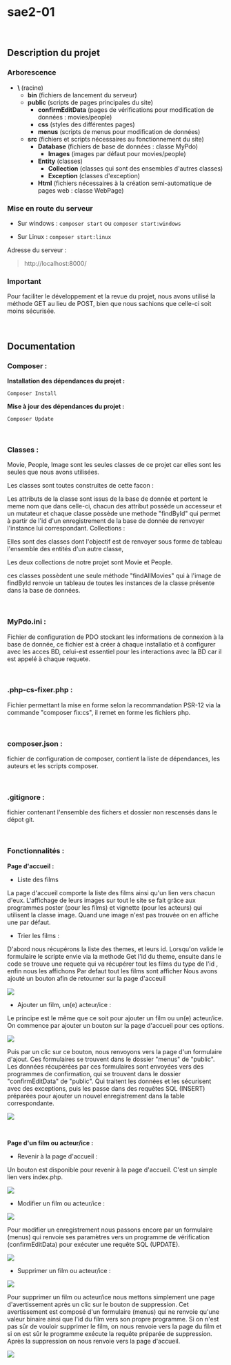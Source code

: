 # sae2-01

<br>

## Description du projet

### Arborescence 

- <strong>\ </strong> (racine)
  - **bin** (fichiers de lancement du serveur)
  - **public** (scripts de pages principales du site)
    - **confirmEditData** (pages de vérifications pour modification de données : movies/people)
    - **css** (styles des différentes pages)
    - **menus** (scripts de menus pour modification de données)
  - **src** (fichiers et scripts nécessaires au fonctionnement du site)
    - **Database** (fichiers de base de données : classe MyPdo)
      - **Images** (images par défaut pour movies/people)
    - **Entity** (classes)
      - **Collection** (classes qui sont des ensembles d'autres classes)
      - **Exception** (classes d'exception)
    - **Html** (fichiers nécessaires à la création semi-automatique de pages web : classe WebPage)

### Mise en route du serveur

- Sur windows : `composer start` ou `composer start:windows`

- Sur Linux : `composer start:linux`

Adresse du serveur : 
> http://localhost:8000/

### Important

Pour faciliter le développement et la revue du projet, nous avons utilisé la 
méthode GET au lieu de POST, bien que nous sachions que celle-ci soit moins sécurisée.



<br>


## Documentation

### Composer :

**Installation des dépendances du projet :**  

`Composer Install`


**Mise à jour des dépendances du projet :**  

`Composer Update`

<br>

### Classes :

Movie, People, Image sont les seules classes de ce projet car elles sont les seules que nous avons utilisées.

Les classes sont toutes construites de cette facon :

Les attributs de la classe sont issus de  la base de donnée et portent le meme nom que dans celle-ci, chacun des attribut possède un accesseur et un mutateur et chaque classe possède une methode "findById" qui permet à partir de l'id d'un enregistrement de la base de donnée de renvoyer l'instance lui correspondant.
Collections :

Elles sont des classes dont l'objectif est de renvoyer sous forme de tableau l'ensemble des entités d'un autre classe,

Les deux collections de notre projet sont Movie et People.

ces classes possèdent une seule méthode "findAllMovies" qui à l'image de findById renvoie un tableau de toutes les instances de la classe présente dans la base de données.

<br>

### MyPdo.ini :

Fichier de configuration de PDO stockant les informations de connexion à la base de donnée, ce fichier est à créer à chaque installatio et à configurer avec les acces BD, celui-est essentiel pour les interactions avec la BD car il est appelé à chaque requete.

<br>

### .php-cs-fixer.php :

Fichier permettant la mise en forme selon la recommandation PSR-12 via la commande "composer fix:cs", il remet en forme les fichiers php.

<br>

### composer.json :

fichier de configuration de composer, contient la liste de dépendances, les auteurs et les scripts composer.

<br>

### .gitignore :

fichier contenant l'ensemble des fichers et dossier non rescensés dans le dépot git.

<br>

### Fonctionnalités :

**Page d'accueil :** 

- Liste des films

La page d'accueil comporte la liste des films ainsi qu'un lien vers chacun d'eux. L'affichage
de leurs images sur tout le site se fait grâce aux programmes poster (pour les films) et
vignette (pour les acteurs) qui utilisent la classe image. Quand une image n'est pas trouvée on
en affiche une par défaut.

- Trier les films : 

D'abord nous récupérons la liste des themes, et leurs id. Lorsqu'on valide le formulaire le scripte envie via la methode Get l'id du theme, ensuite dans le code se trouve une requete qui va récupérer tout les films du type de l'id , enfin nous les affichons
Par defaut tout les films sont afficher
Nous avons ajouté un bouton afin de retourner sur la page d'acceuil

![](readmeImages/trierMovies.png)

- Ajouter un film, un(e) acteur/ice : 

Le principe est le même que ce soit pour ajouter un film ou un(e) acteur/ice.  
On commence par ajouter un bouton sur la page d'accueil pour ces options.

![](readmeImages/add.png)

Puis par un clic sur ce bouton, nous renvoyons vers la page d'un formulaire d'ajout. 
Ces formulaires se trouvent dans le dossier "menus" de "public".
Les données récupérées par ces formulaires sont envoyées vers des programmes de 
confirmation, qui se trouvent dans le dossier "confirmEditData" de "public". Qui 
traitent les données et les sécurisent avec des exceptions, puis les passe dans
des requêtes SQL (INSERT) préparées pour ajouter un nouvel enregistrement dans la table correspondante.

![](readmeImages/addForm.png)

<br>

**Page d'un film ou acteur/ice :** 

- Revenir à la page d'accueil :

Un bouton est disponible pour revenir à la page d'accueil. 
C'est un simple lien vers index.php.

![](readmeImages/accueil.png)

- Modifier un film ou acteur/ice : 

![](readmeImages/update.png)

Pour modifier un enregistrement nous passons encore par un formulaire (menus)
qui renvoie ses paramètres vers un programme de vérification (confirmEditData)
pour exécuter une requête SQL (UPDATE).

![](readmeImages/updateForm.png)

- Supprimer un film ou acteur/ice : 

![](readmeImages/delete.png)

Pour supprimer un film ou acteur/ice nous mettons simplement une page d'avertissement
après un clic sur le bouton de suppression. Cet avertissement est composé d'un formulaire (menus)
qui ne renvoie qu'une valeur binaire ainsi que l'id du film vers son propre programme.
Si on n'est pas sûr de vouloir supprimer le film, on nous renvoie vers la page du film et si on
est sûr le programme exécute la requête préparée de suppression. Après la suppression on nous
renvoie vers la page d'accueil.

![](readmeImages/deleteVerify.png)






